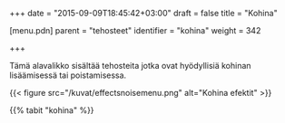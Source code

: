 +++
date = "2015-09-09T18:45:42+03:00"
draft = false
title = "Kohina"

[menu.pdn]
    parent = "tehosteet"
    identifier = "kohina"
    weight = 342

+++

Tämä alavalikko sisältää tehosteita jotka ovat hyödyllisiä kohinan lisäämisessä tai poistamisessa.

{{< figure src="/kuvat/effectsnoisemenu.png" alt="Kohina efektit" >}}

{{% tabit "kohina" %}}
